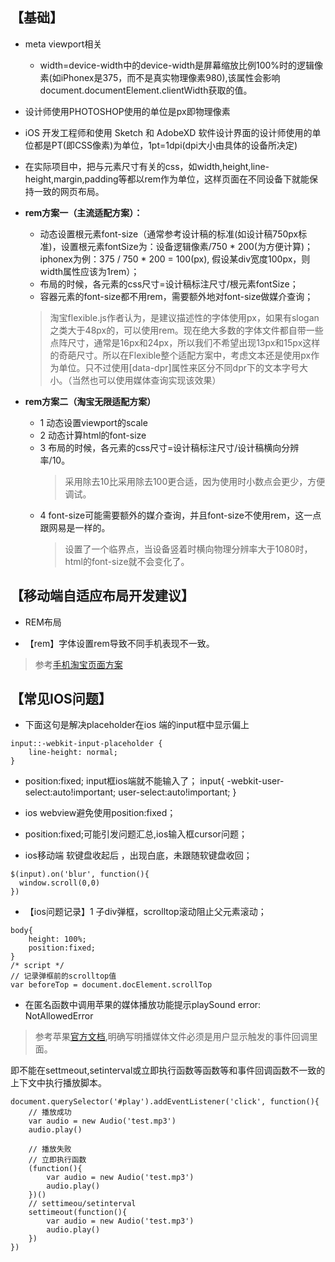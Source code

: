 ## 【基础】
- meta viewport相关
    - width=device-width中的device-width是屏幕缩放比例100%时的逻辑像素(如iPhonex是375，而不是真实物理像素980),该属性会影响document.documentElement.clientWidth获取的值。
    
    
- 设计师使用PHOTOSHOP使用的单位是px即物理像素

- iOS 开发工程师和使用 Sketch 和 AdobeXD 软件设计界面的设计师使用的单位都是PT(即CSS像素)为单位，1pt=1dpi(dpi大小由具体的设备所决定)

- 在实际项目中，把与元素尺寸有关的css，如width,height,line-height,margin,padding等都以rem作为单位，这样页面在不同设备下就能保持一致的网页布局。

- **rem方案一（主流适配方案）：**
    - 动态设置根元素font-size（通常参考设计稿的标准(如设计稿750px标准)，设置根元素fontSize为：设备逻辑像素/750 * 200(为方便计算)；iphonex为例：375 / 750 * 200 = 100(px), 假设某div宽度100px，则width属性应该为1rem）；
    - 布局的时候，各元素的css尺寸=设计稿标注尺寸/根元素fontSize；
    - 容器元素的font-size都不用rem，需要额外地对font-size做媒介查询；
    > 淘宝flexible.js作者认为，是建议描述性的字体使用px，如果有slogan之类大于48px的，可以使用rem。现在绝大多数的字体文件都自带一些点阵尺寸，通常是16px和24px，所以我们不希望出现13px和15px这样的奇葩尺寸。所以在Flexible整个适配方案中，考虑文本还是使用px作为单位。只不过使用[data-dpr]属性来区分不同dpr下的文本字号大小。（当然也可以使用媒体查询实现该效果）
   
- **rem方案二（淘宝无限适配方案）**
    - 1 动态设置viewport的scale
    - 2 动态计算html的font-size
    - 3 布局的时候，各元素的css尺寸=设计稿标注尺寸/设计稿横向分辨率/10。
        > 采用除去10比采用除去100更合适，因为使用时小数点会更少，方便调试。
    - 4 font-size可能需要额外的媒介查询，并且font-size不使用rem，这一点跟网易是一样的。
        >设置了一个临界点，当设备竖着时横向物理分辨率大于1080时，html的font-size就不会变化了。
        
## 【移动端自适应布局开发建议】

- REM布局

- 【rem】字体设置rem导致不同手机表现不一致。
> 参考[手机淘宝页面方案](https://www.cnblogs.com/zhuanshen/p/7098707.html)

## 【常见IOS问题】
- 下面这句是解决placeholder在ios 端的input框中显示偏上

```
input::-webkit-input-placeholder {
    line-height: normal;
}
```


- position:fixed; input框ios端就不能输入了；
input{
    -webkit-user-select:auto!important;
    user-select:auto!important;
}

- ios webview避免使用position:fixed；

- position:fixed;可能引发问题汇总,ios输入框cursor问题；

- ios移动端 软键盘收起后 ，出现白底，未跟随软键盘收回；

```
$(input).on('blur', function(){
  window.scroll(0,0)
})
```

- 【ios问题记录】1 子div弹框，scrolltop滚动阻止父元素滚动；
```
body{
    height: 100%;
    position:fixed;
}
/* script */
// 记录弹框前的scrolltop值
var beforeTop = document.docElement.scrollTop
```
- 在匿名函数中调用苹果的媒体播放功能提示playSound error: NotAllowedError

>参考苹果[官方文档](https://developer.apple.com/library/archive/documentation/AudioVideo/Conceptual/Using_HTML5_Audio_Video/PlayingandSynthesizingSounds/PlayingandSynthesizingSounds.html#//apple_ref/doc/uid/TP40009523-CH6-SW5),明确写明播媒体文件必须是用户显示触发的事件回调里面。

即不能在settmeout,setinterval或立即执行函数等函数等和事件回调函数不一致的上下文中执行播放脚本。

```
document.querySelector('#play').addEventListener('click', function(){
    // 播放成功
    var audio = new Audio('test.mp3')
    audio.play()
    
    // 播放失败
    // 立即执行函数
    (function(){
        var audio = new Audio('test.mp3')
        audio.play()
    })()
    // settimeou/setinterval
    settimeout(function(){
        var audio = new Audio('test.mp3')
        audio.play()
    })
})
```


